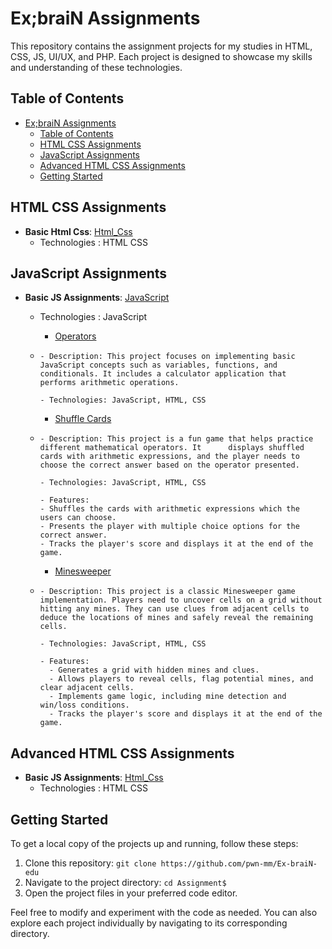 # Ex;braiN Assignments

This repository contains the assignment projects for my studies in HTML, CSS, JS, UI/UX, and PHP. Each project is designed to showcase my skills and understanding of these technologies.

## Table of Contents

- [Ex;braiN Assignments](#exbrain-assignments)
  - [Table of Contents](#table-of-contents)
  - [HTML CSS Assignments](#html-css-assignments)
  - [JavaScript Assignments](#javascript-assignments)
  - [Advanced HTML CSS Assignments](#advanced-html-css-assignments)
  - [Getting Started](#getting-started)

## HTML CSS Assignments

- **Basic Html Css**: [Html_Css](Html-Css/)
  - Technologies : HTML CSS

## JavaScript Assignments

- **Basic JS Assignments**: [JavaScript](JS-Assignments/)
  - Technologies : JavaScript

    - [Operators](JS-Assignments/Operators)
  - 
        - Description: This project focuses on implementing basic JavaScript concepts such as variables, functions, and conditionals. It includes a calculator application that performs arithmetic operations.
        
        - Technologies: JavaScript, HTML, CSS

    - [Shuffle Cards](JS-Assignments/ShuffleCards)
  - 
        - Description: This project is a fun game that helps practice different mathematical operators. It      displays shuffled cards with arithmetic expressions, and the player needs to choose the correct answer based on the operator presented.
      
        - Technologies: JavaScript, HTML, CSS
      
        - Features:
        - Shuffles the cards with arithmetic expressions which the users can choose.
        - Presents the player with multiple choice options for the correct answer.
        - Tracks the player's score and displays it at the end of the game.

    - [Minesweeper](JS-Assignments/MineSweeper)
  -     
        - Description: This project is a classic Minesweeper game implementation. Players need to uncover cells on a grid without hitting any mines. They can use clues from adjacent cells to deduce the locations of mines and safely reveal the remaining cells.
        
        - Technologies: JavaScript, HTML, CSS
        
        - Features:
          - Generates a grid with hidden mines and clues.
          - Allows players to reveal cells, flag potential mines, and clear adjacent cells.
          - Implements game logic, including mine detection and win/loss conditions.
          - Tracks the player's score and displays it at the end of the game.

## Advanced HTML CSS Assignments

- **Basic JS Assignments**: [Html_Css](Advanced-Html-css/)
  - Technologies : HTML CSS


## Getting Started

To get a local copy of the projects up and running, follow these steps:

1. Clone this repository: `git clone https://github.com/pwn-mm/Ex-braiN-edu`
2. Navigate to the project directory: `cd Assignment$`
3. Open the project files in your preferred code editor.

Feel free to modify and experiment with the code as needed. You can also explore each project individually by navigating to its corresponding directory.

